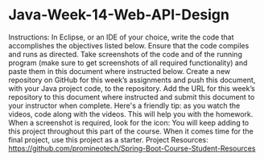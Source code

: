 # Java-Week-14-Web-API-Design
Instructions: In Eclipse, or an IDE of your choice, write the code that accomplishes the objectives listed below. Ensure that the code compiles and runs as directed. Take screenshots of the code and of the running program (make sure to get screenshots of all required functionality) and paste them in this document where instructed below. Create a new repository on GitHub for this week’s assignments and push this document, with your Java project code, to the repository. Add the URL for this week’s repository to this document where instructed and submit this document to your instructor when complete.
Here's a friendly tip: as you watch the videos, code along with the videos. This will help you with the homework. When a screenshot is required, look for the icon:  You will keep adding to this project throughout this part of the course. When it comes time for the final project, use this project as a starter.
Project Resources: https://github.com/promineotech/Spring-Boot-Course-Student-Resources
